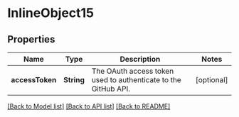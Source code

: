 # InlineObject15

## Properties
Name | Type | Description | Notes
------------ | ------------- | ------------- | -------------
**accessToken** | **String** | The OAuth access token used to authenticate to the GitHub API. | [optional] 

[[Back to Model list]](../README.md#documentation-for-models) [[Back to API list]](../README.md#documentation-for-api-endpoints) [[Back to README]](../README.md)


